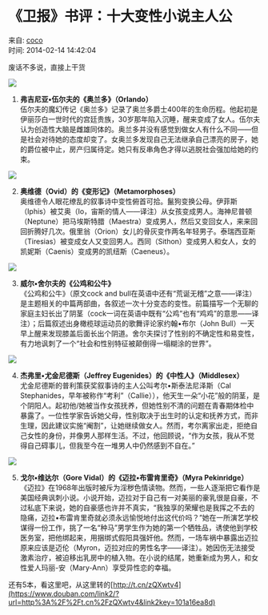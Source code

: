 # 《卫报》书评：十大变性小说主人公

来自: [coco](https://www.douban.com/people/75150181/)  
时间: 2014-02-14 14:42:04

废话不多说，直接上干货

![](https://img9.doubanio.com/view/group_topic/l/public/p9119275.webp)

1. **弗吉尼亚•伍尔夫的《奥兰多》（Orlando）**  
   伍尔夫的魔幻传记《奥兰多》记录了奥兰多爵士400年的生命历程。他起初是伊丽莎白一世时代的宫廷贵族，30岁那年陷入沉睡，醒来变成了女人。伍尔夫认为创造性大脑是雌雄同体的。奥兰多并没有感觉到做女人有什么不同——但是社会对待她的态度却变了。女奥兰多发现自己无法继承自己漂亮的房子，她的爵位被中止，房产归属待定。她只有反串角色才得以逃脱社会强加给她的约束。

![](https://img3.doubanio.com/view/group_topic/l/public/p9119287.webp)

2. **奥维德（Ovid）的《变形记》（Metamorphoses）**  
   奥维德令人眼花缭乱的叙事诗中变性俯首可拾。鬣狗变换公母。伊菲斯（Iphis）被艾奥（Io，宙斯的情人——译注）从女孩变成男人。海神尼普顿（Neptune）把马埃斯特腊（Maestra）变成男人，然后又变回女人，来来回回折腾好几次。俄里翁（Orion）女儿的骨灰变作两名年轻男子。泰瑞西亚斯（Tiresias）被变成女人又变回男人。西同（Sithon）变成男人和女人，女的凯妮斯（Caenis）变成男的凯纽斯（Caeneus）。

![](https://img9.doubanio.com/view/group_topic/l/public/p9119305.webp)

3. **威尔•舍尔夫的《公鸡和公牛》**  
   《公鸡和公牛》（原文cock and bull在英语中还有“荒诞无稽”之意——译注）是主题相关的中篇两部曲，各叙述一次十分变态的变性。前篇描写一个无聊的家庭主妇长出了阴茎（cock一词在英语中既有“公鸡”也有“鸡鸡”的意思——译注）；后篇叙述出身橄榄球运动员的歌舞评论家约翰•布尔（John Bull）一天早上醒来发现膝盖后面长出个阴道。舍尔夫探讨了性别的不确定性和易变性，有力地讽刺了一个“社会和性别特征被颠倒得一塌糊涂的世界”。

![](https://img3.doubanio.com/view/group_topic/l/public/p9119322.webp)

4. **杰弗里•尤金尼德斯（Jeffrey Eugenides）的《中性人》（Middlesex）**  
   尤金尼德斯的普利策获奖叙事诗的主人公叫考尔•斯泰法尼泽斯（Cal Stephanides，早年被称作“考利”（Callie）），他天生一朵“小花”般的阴茎，是个阴阳人。起初他/她被当作女孩抚养，但她性别不清的问题在青春期体检中暴露了。一位性学家告诉她父母，性别取决于出生时的认定和抚养方式，而非生理，因此建议实施“阉割”，让她继续做女人。然而，考尔离家出走，拒绝自己女性的身份，并像男人那样生活。不过，他回顾说，“作为女孩，我从不觉得自己碍事儿，但我至今在一堆男人中仍然感到不自在。”

![](https://img3.doubanio.com/view/group_topic/l/public/p9119332.webp)

5. **戈尔•维达尔（Gore Vidal）的《迈拉•布雷肯里奇》（Myra Pekinridge）**  
   《迈拉》在1968年出版时被斥为淫秽色情读物。然而，一些人逐渐把它看作是美国经典讽刺小说。小说开始，迈拉对于自己有一对美丽的豪乳很是自豪，不过私底下来说，她的自豪感也许并不真实，“我独享的荣耀也是我挥之不去的隐痛，迈拉•布雷肯里奇就必须永远愉悦地付出这代价吗？”她在一所演艺学校谋得一份工作，挑了一名“种马”男学生作为她的第一个牺牲品，诱使他到学校医务室，把他绑起来，用捆绑式假阳具强奸他。然而，一场车祸中暴露出迈拉原来应该是迈伦（Myron，迈拉对应的男性名字——译注）。她因伤无法接受激素治疗，被迫移出乳房中的植入物。在小说的结尾，她重新成为男人，和女性爱人玛丽-安（Mary-Ann）享受异性恋的幸福。

还有5本，看这里吧，从这里转的[http://t.cn/zQXwtv4](https://www.douban.com/link2/?url=http%3A%2F%2Ft.cn%2FzQXwtv4&link2key=101a16ea8d)